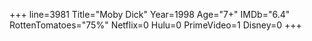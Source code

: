 +++
line=3981
Title="Moby Dick"
Year=1998
Age="7+"
IMDb="6.4"
RottenTomatoes="75%"
Netflix=0
Hulu=0
PrimeVideo=1
Disney=0
+++

